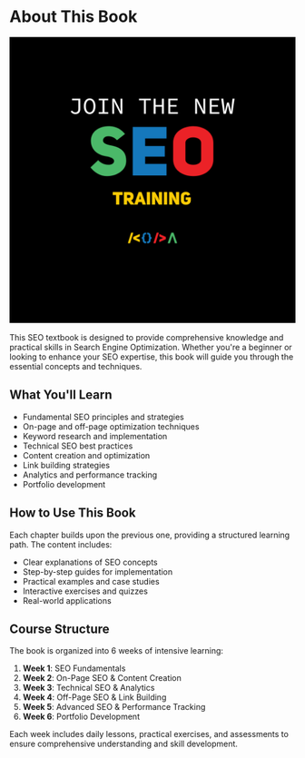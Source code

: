 # **About This Book**

![SEO Index](../images/seo_index.png)

This SEO textbook is designed to provide comprehensive knowledge and practical skills in Search Engine Optimization. Whether you're a beginner or looking to enhance your SEO expertise, this book will guide you through the essential concepts and techniques.

## **What You'll Learn**

- Fundamental SEO principles and strategies
- On-page and off-page optimization techniques
- Keyword research and implementation
- Technical SEO best practices
- Content creation and optimization
- Link building strategies
- Analytics and performance tracking
- Portfolio development

## **How to Use This Book**

Each chapter builds upon the previous one, providing a structured learning path. The content includes:

- Clear explanations of SEO concepts
- Step-by-step guides for implementation
- Practical examples and case studies
- Interactive exercises and quizzes
- Real-world applications

## **Course Structure**

The book is organized into 6 weeks of intensive learning:

1. **Week 1**: SEO Fundamentals
2. **Week 2**: On-Page SEO & Content Creation
3. **Week 3**: Technical SEO & Analytics
4. **Week 4**: Off-Page SEO & Link Building
5. **Week 5**: Advanced SEO & Performance Tracking
6. **Week 6**: Portfolio Development

Each week includes daily lessons, practical exercises, and assessments to ensure comprehensive understanding and skill development.